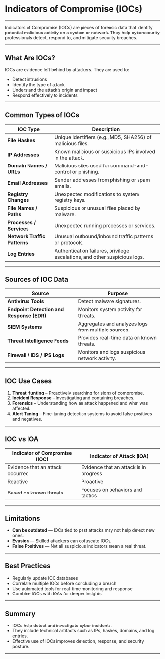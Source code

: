 # Indicators of Compromise (IOCs)

---

Indicators of Compromise (IOCs) are pieces of forensic data that identify potential malicious activity on a system or network. They help cybersecurity professionals detect, respond to, and mitigate security breaches.

---

## What Are IOCs?

IOCs are evidence left behind by attackers. They are used to:

- Detect intrusions
- Identify the type of attack
- Understand the attack’s origin and impact
- Respond effectively to incidents

---

## Common Types of IOCs

| IOC Type                    | Description                                                                 |
|-----------------------------|-----------------------------------------------------------------------------|
| **File Hashes**             | Unique identifiers (e.g., MD5, SHA256) of malicious files.                 |
| **IP Addresses**            | Known malicious or suspicious IPs involved in the attack.                  |
| **Domain Names / URLs**     | Malicious sites used for command-and-control or phishing.                  |
| **Email Addresses**         | Sender addresses from phishing or spam emails.                             |
| **Registry Changes**        | Unexpected modifications to system registry keys.                         |
| **File Names / Paths**      | Suspicious or unusual files placed by malware.                            |
| **Processes / Services**    | Unexpected running processes or services.                                 |
| **Network Traffic Patterns**| Unusual outbound/inbound traffic patterns or protocols.                   |
| **Log Entries**             | Authentication failures, privilege escalations, and other suspicious logs.|

---

## Sources of IOC Data

| Source                     | Purpose                                                                 |
|----------------------------|-------------------------------------------------------------------------|
| **Antivirus Tools**        | Detect malware signatures.                                              |
| **Endpoint Detection and Response (EDR)** | Monitors system activity for threats.                  |
| **SIEM Systems**           | Aggregates and analyzes logs from multiple sources.                     |
| **Threat Intelligence Feeds** | Provides real-time data on known threats.                         |
| **Firewall / IDS / IPS Logs** | Monitors and logs suspicious network activity.                     |

---

## IOC Use Cases

1. **Threat Hunting** – Proactively searching for signs of compromise.
2. **Incident Response** – Investigating and containing breaches.
3. **Forensics** – Understanding how an attack happened and what was affected.
4. **Alert Tuning** – Fine-tuning detection systems to avoid false positives and negatives.

---

## IOC vs IOA

| Indicator of Compromise (IOC) | Indicator of Attack (IOA)               |
|-------------------------------|-----------------------------------------|
| Evidence that an attack occurred | Evidence that an attack is in progress |
| Reactive                      | Proactive                                |
| Based on known threats        | Focuses on behaviors and tactics        |

---

## Limitations

- **Can be outdated** — IOCs tied to past attacks may not help detect new ones.
- **Evasion** — Skilled attackers can obfuscate IOCs.
- **False Positives** — Not all suspicious indicators mean a real threat.

---

## Best Practices

- Regularly update IOC databases
- Correlate multiple IOCs before concluding a breach
- Use automated tools for real-time monitoring and response
- Combine IOCs with IOAs for deeper insights

---

## Summary

- IOCs help detect and investigate cyber incidents.
- They include technical artifacts such as IPs, hashes, domains, and log entries.
- Effective use of IOCs improves detection, response, and security posture.

---
